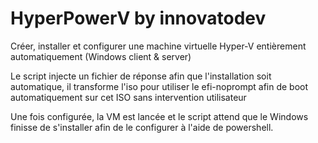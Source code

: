 # HyperPowerV by innovatodev

Créer, installer et configurer une machine virtuelle Hyper-V entièrement automatiquement (Windows client & server)

Le script injecte un fichier de réponse afin que l'installation soit automatique, il transforme l'iso pour utiliser le efi-noprompt afin de boot automatiquement sur cet ISO sans intervention utilisateur

Une fois configurée, la VM est lancée et le script attend que le Windows finisse de s'installer afin de le configurer à l'aide de powershell.
